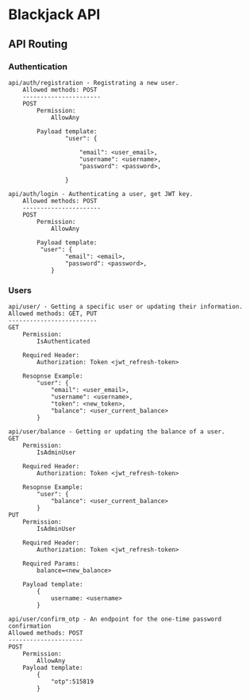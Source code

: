 # Blackjack API

## API Routing
### Authentication 
 
    api/auth/registration - Registrating a new user.
        Allowed methods: POST 
        ----------------------
        POST
            Permission:
                AllowAny

            Payload template:
                    "user": {

                        "email": <user_email>,
                        "username": <username>,
                        "password": <password>,

                    }
            
    api/auth/login - Authenticating a user, get JWT key.
        Allowed methods: POST 
        ----------------------
        POST
            Permission:
                AllowAny

            Payload template:
             "user": {
                    "email": <email>,
                    "password": <password>,
                }

### Users
    api/user/ - Getting a specific user or updating their information.
    Allowed methods: GET, PUT
    -------------------------
    GET 
        Permission:
            IsAuthenticated

        Required Header:
            Authorization: Token <jwt_refresh-token>

        Resopnse Example:
            "user": {
                "email": <user_email>,
                "username": <username>,
                "token": <new_token>,
                "balance": <user_current_balance>
            }

    api/user/balance - Getting or updating the balance of a user.
    GET 
        Permission:
            IsAdminUser

        Required Header:
            Authorization: Token <jwt_refresh-token>

        Resopnse Example:
            "user": {
                "balance": <user_current_balance>
            }
    PUT
        Permission:
            IsAdminUser

        Required Header:
            Authorization: Token <jwt_refresh-token>
        
        Required Params: 
            balance=<new_balance>

        Payload template:
            {
                username: <username>
            }

    api/user/confirm_otp - An endpoint for the one-time password confirmation
    Allowed methods: POST
    ---------------------
    POST
        Permission:
            AllowAny
        Payload template:
            {
                "otp":515819
            }
